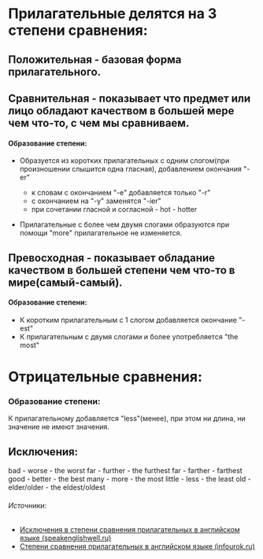 # Прилагательные делятся на 3 степени сравнения:

## Положительная - базовая форма прилагательного.

## Сравнительная - показывает что предмет или лицо обладают качеством в большей мере чем что-то, с чем мы сравниваем.
#### Образование степени:
- Образуется из коротких прилагательных с одним слогом(при произношении слышится одна гласная), добавлением окончания "-er"
	- к словам с окончанием "-e" добавляется только "-r"
	- с окончанием на "-y" заменятся "-ier"
	- при сочетании  гласной и согласной - hot - hotter

- Прилагательные с более чем двумя слогами образуются при помощи "more" прилагательное не изменяется.


## Превосходная - показывает обладание качеством в большей степени чем что-то в мире(самый-самый).
#### Образование степени:
- К коротким прилагательным с 1 слогом добавляется окончание "-est" 
- К прилагательным с двумя слогами и более употребляется "the most"

# Отрицательные сравнения:
### Образование степени:
К прилагательному добавляется "less"(менее), при этом ни длина, ни значение не имеют значения.




## Исключения:
bad - worse - the worst
far - further - the furthest
far - farther - farthest
good - better - the best
many - more - the most
little - less - the least
old - elder/older - the eldest/oldest

###### Источники:
- [Исключения в степени сравнения прилагательных в английском языке (speakenglishwell.ru)](https://speakenglishwell.ru/isklyucheniya-v-stepeni-sravneniya-prilagatelnyh-v-anglijskom-yazyke/)
- [Степени сравнения прилагательных в английском языке (infourok.ru)](https://infourok.ru/stepeni-sravneniya-prilagatelnyh-v-anglijskom-yazyke-6816183.html) 

